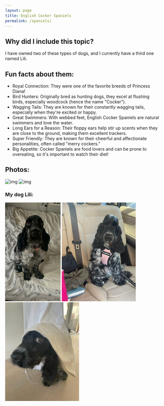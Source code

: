 ```yaml
---
layout: page
title: English Cocker Spaniels
permalink: /spaniels/
---
```


## Why did I include this topic?
I have owned two of these types of dogs, and I currently have a third one named Lili.

## Fun facts about them:
- Royal Connection: They were one of the favorite breeds of Princess Diana!
- Bird Hunters: Originally bred as hunting dogs, they excel at flushing birds, especially woodcock (hence the name "Cocker").
- Wagging Tails: They are known for their constantly wagging tails, especially when they're excited or happy.
- Great Swimmers: With webbed feet, English Cocker Spaniels are natural swimmers and love the water.
- Long Ears for a Reason: Their floppy ears help stir up scents when they are close to the ground, making them excellent trackers.
- Super Friendly: They are known for their cheerful and affectionate personalities, often called "merry cockers."
- Big Appetite: Cocker Spaniels are food lovers and can be prone to overeating, so it's important to watch their diet!

## Photos:
![img](https://encrypted-tbn0.gstatic.com/images?q=tbn:ANd9GcRQ3sWTIdVnG10n1S4JHyN5la7C_DDyKL40Cg&s)
![img](https://encrypted-tbn0.gstatic.com/images?q=tbn:ANd9GcSof-p7J7Zag9gl8H_8egSixIhfMKNlfixctQ&s)

### My dog Lili:
![img](../images/lili_1.png)
![img](../images/lili_2.png)
![img](../images/lili_3.png)
